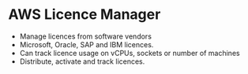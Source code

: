 # AWS Licence Manager

- Manage licences from software vendors
- Microsoft, Oracle, SAP and IBM licences.
- Can track licence usage on vCPUs, sockets or number of machines
- Distribute, activate and track licences. 
